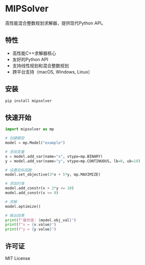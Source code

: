 # MIPSolver

高性能混合整数规划求解器，提供现代Python API。

## 特性

- 高性能C++求解器核心
- 友好的Python API
- 支持线性规划和混合整数规划
- 跨平台支持（macOS, Windows, Linux）

## 安装

```bash
pip install mipsolver
```

## 快速开始

```python
import mipsolver as mp

# 创建模型
model = mp.Model("example")

# 添加变量
x = model.add_var(name="x", vtype=mp.BINARY)
y = model.add_var(name="y", vtype=mp.CONTINUOUS, lb=0, ub=10)

# 设置目标函数
model.set_objective(3*x + 5*y, mp.MAXIMIZE)

# 添加约束
model.add_constr(x + 2*y <= 10)
model.add_constr(x >= 0)

# 求解
model.optimize()

# 输出结果
print(f"最优值: {model.obj_val}")
print(f"x = {x.value}")
print(f"y = {y.value}")
```

## 许可证

MIT License
